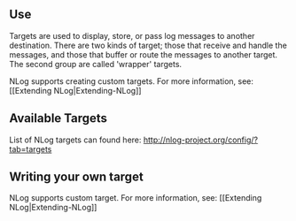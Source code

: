 ## Use
Targets are used to display, store, or pass log messages to another destination. There are two kinds of target; those that receive and handle the messages, and those that buffer or route the messages to another target. The second group are called 'wrapper' targets. 

NLog supports creating custom targets. For more information, see: [[Extending NLog|Extending-NLog]]

## Available Targets

List of NLog targets can found here: http://nlog-project.org/config/?tab=targets

## Writing your own target
NLog supports custom target. For more information, see: [[Extending NLog|Extending-NLog]]
